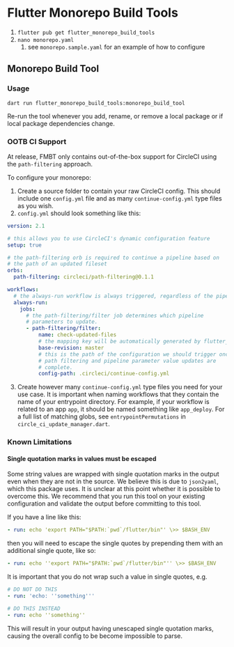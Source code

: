 # Flutter Monorepo Build Tools
 
1. `flutter pub get flutter_monorepo_build_tools`
2. `nano monorepo.yaml`
   1. see `monorepo.sample.yaml` for an example of how to configure

## Monorepo Build Tool

### Usage

`dart run flutter_monorepo_build_tools:monorepo_build_tool`

Re-run the tool whenever you add, rename, or remove a local package or if local package dependencies change.


### OOTB CI Support

At release, FMBT only contains out-of-the-box support for CircleCI using the `path-filtering` approach.

To configure your monorepo:

1. Create a source folder to contain your raw CircleCI config. This should include one `config.yml` file and as many `continue-config.yml` type files as you wish.
2. `config.yml` should look something like this: 
```yaml
version: 2.1

# this allows you to use CircleCI's dynamic configuration feature
setup: true

# the path-filtering orb is required to continue a pipeline based on
# the path of an updated fileset
orbs:
  path-filtering: circleci/path-filtering@0.1.1

workflows:
  # the always-run workflow is always triggered, regardless of the pipeline parameters.
  always-run:
    jobs:
      # the path-filtering/filter job determines which pipeline
      # parameters to update.
      - path-filtering/filter:
          name: check-updated-files
          # the mapping key will be automatically generated by flutter_monorepo_build_tools
          base-revision: master
          # this is the path of the configuration we should trigger once
          # path filtering and pipeline parameter value updates are
          # complete.
          config-path: .circleci/continue-config.yml
```
3. Create however many `continue-config.yml` type files you need for your use case. It is important
when naming workflows that they contain the name of your entrypoint directory. For example, if your workflow 
is related to an app `app`, it should be named something like `app_deploy`. For a full list of matching
globs, see `entrypointPermutations` in `circle_ci_update_manager.dart`.

### Known Limitations

#### Single quotation marks in values must be escaped

Some string values are wrapped with single quotation marks in the output even when they are not 
in the source. We believe this is due to `json2yaml`, which this package uses. It is unclear
at this point whether it is possible to overcome this. We recommend that you run this tool on
your existing configuration and validate the output before committing to this tool.

If you have a line like this:

```yaml
- run: echo 'export PATH="$PATH:`pwd`/flutter/bin"' \>> $BASH_ENV
```

then you will need to escape the single quotes by prepending them with an additional single quote,
like so:

```yaml
- run: echo ''export PATH="$PATH:`pwd`/flutter/bin"'' \>> $BASH_ENV
```

It is important that you do not wrap such a value in single quotes, e.g. 
```yaml
# DO NOT DO THIS
- run: 'echo: ''something'''

# DO THIS INSTEAD
- run: echo ''something''
```

This will result in your output having unescaped single quotation marks, causing the overall config
to be become impossible to parse.